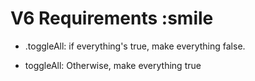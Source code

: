 # V6 Requirements :smile

* .toggleAll: if everything's true, make everything false.

* toggleAll: Otherwise, make everything true
